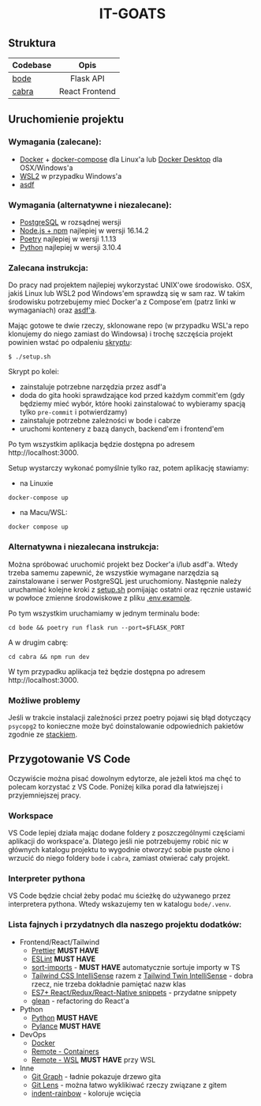 <h1 align="center">
IT-GOATS
</h1>

## Struktura

| Codebase              |          Opis             |
| :-------------------- | :-----------------------: |
| [bode](bode)          |       Flask API           |
| [cabra](cabra)        |     React Frontend        |

## Uruchomienie projektu

### Wymagania (zalecane):
- [Docker](https://docs.docker.com/get-docker/) + [docker-compose](https://docs.docker.com/compose/) dla Linux'a lub [Docker Desktop](https://docs.docker.com/get-docker/) dla OSX/Windows'a
- [WSL2](https://docs.microsoft.com/en-us/windows/wsl/install) w przypadku Windows'a
- [asdf](https://github.com/asdf-vm/asdf)

### Wymagania (alternatywne i niezalecane):
- [PostgreSQL](https://www.postgresql.org/) w rozsądnej wersji
- [Node.js + npm](https://nodejs.org/en/) najlepiej w wersji 16.14.2
- [Poetry](https://python-poetry.org/) najlepiej w wersji 1.1.13
- [Python](https://www.python.org/downloads/) najlepiej w wersji 3.10.4

### Zalecana instrukcja:

Do pracy nad projektem najlepiej wykorzystać UNIX'owe środowisko.
OSX, jakiś Linux lub WSL2 pod Windows'em sprawdzą się w sam raz. W takim środowisku potrzebujemy mieć Docker'a z Compose'em (patrz linki w wymaganiach) oraz [asdf'a](https://asdf-vm.com/guide/getting-started.html).

Mając gotowe te dwie rzeczy, sklonowane repo (w przypadku WSL'a repo klonujemy do niego zamiast do Windowsa) i trochę szczęścia projekt powinien wstać po odpaleniu [skryptu](setup.sh):
```
$ ./setup.sh
```

Skrypt po kolei:
- zainstaluje potrzebne narzędzia przez asdf'a
- doda do gita hooki sprawdzające kod przed każdym commit'em (gdy będziemy mieć wybór, które hooki zainstalować to wybieramy spacją tylko `pre-commit` i potwierdzamy)
- zainstaluje potrzebne zależności w bode i cabrze
- uruchomi kontenery z bazą danych, backend'em i frontend'em

Po tym wszystkim aplikacja będzie dostępna po adresem http://localhost:3000.

Setup wystarczy wykonać pomyślnie tylko raz, potem aplikację stawiamy:
- na Linuxie
```
docker-compose up
```
- na Macu/WSL:
```
docker compose up
```

### Alternatywna i niezalecana instrukcja:

Można spróbować uruchomić projekt bez Docker'a i/lub asdf'a. Wtedy trzeba samemu zapewnić, że wszystkie wymagane narzędzia są zainstalowane i  serwer PostgreSQL jest uruchomiony. Następnie należy uruchamiać kolejne kroki z [setup.sh](setup.sh) pomijając ostatni oraz ręcznie ustawić w powłoce zmienne środowiskowe z pliku [.env.example](.env.example).

Po tym wszystkim uruchamiamy w jednym terminalu bode:
```
cd bode && poetry run flask run --port=$FLASK_PORT
```
A w drugim cabrę:
```
cd cabra && npm run dev
```

W tym przypadku aplikacja też będzie dostępna po adresem http://localhost:3000.

### Możliwe problemy
Jeśli w trakcie instalacji zależności przez poetry pojawi się błąd dotyczący `psycopg2` to konieczne może być doinstalowanie odpowiednich pakietów zgodnie ze [stackiem](https://stackoverflow.com/questions/11618898/pg-config-executable-not-found).


## Przygotowanie VS Code

Oczywiście można pisać dowolnym edytorze, ale jeżeli ktoś ma chęć to polecam korzystać z VS Code. Poniżej kilka porad dla łatwiejszej i przyjemniejszej pracy.

### Workspace

VS Code lepiej działa mając dodane foldery z poszczególnymi częściami aplikacji do workspace'a. Dlatego jeśli nie potrzebujemy robić nic w głównych katalogu projektu to wygodnie otworzyć sobie puste okno i wrzucić do niego foldery `bode` i `cabra`, zamiast otwierać cały projekt.

### Interpreter pythona

VS Code będzie chciał żeby podać mu ścieżkę do używanego przez interpretera pythona. Wtedy wskazujemy ten w katalogu `bode/.venv`.


### Lista fajnych i przydatnych dla naszego projektu dodatków:
- Frontend/React/Tailwind
  - [Prettier](https://marketplace.visualstudio.com/items?itemName=esbenp.prettier-vscode) **MUST HAVE**
  - [ESLint](https://marketplace.visualstudio.com/items?itemName=dbaeumer.vscode-eslint) **MUST HAVE**
  - [sort-imports](https://marketplace.visualstudio.com/items?itemName=amatiasq.sort-imports) - **MUST HAVE** automatycznie sortuje importy w TS
  - [Tailwind CSS IntelliSense](https://marketplace.visualstudio.com/items?itemName=bradlc.vscode-tailwindcss) razem z [Tailwind Twin IntelliSense](https://marketplace.visualstudio.com/items?itemName=lightyen.tailwindcss-intellisense-twin) - dobra rzecz, nie trzeba dokładnie pamiętać nazw klas
  - [ES7+ React/Redux/React-Native snippets](https://marketplace.visualstudio.com/items?itemName=dsznajder.es7-react-js-snippets) - przydatne snippety
  - [glean](https://marketplace.visualstudio.com/items?itemName=wix.glean) - refactoring do React'a
- Python
  - [Python](https://marketplace.visualstudio.com/items?itemName=ms-python.python) **MUST HAVE**
  - [Pylance](https://marketplace.visualstudio.com/items?itemName=ms-python.vscode-pylance) **MUST HAVE**
- DevOps
  - [Docker](https://marketplace.visualstudio.com/items?itemName=ms-azuretools.vscode-docker)
  - [Remote - Containers](https://marketplace.visualstudio.com/items?itemName=ms-vscode-remote.remote-containers) 
  - [Remote - WSL](https://marketplace.visualstudio.com/items?itemName=ms-vscode-remote.remote-wsl) **MUST HAVE** przy WSL
- Inne
  - [Git Graph](https://marketplace.visualstudio.com/items?itemName=mhutchie.git-graph) - ładnie pokazuje drzewo gita
  - [Git Lens](https://marketplace.visualstudio.com/items?itemName=eamodio.gitlens) - można łatwo wyklikiwać rzeczy związane z gitem
  - [indent-rainbow](https://marketplace.visualstudio.com/items?itemName=oderwat.indent-rainbow) - koloruje wcięcia
